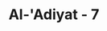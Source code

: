 ---
title: "Al-'Adiyat - 7"
no: 7
arabic_no: ٧
ayah: وَاِنَّهٗ عَلٰى ذٰلِكَ لَشَهِيْدٌۚ
translation: "dan sesungguhnya dia (manusia) menyaksikan (mengakui) keingkarannya,"
tafsir: "Dalam ayat ini, Allah menjelaskan bahwa seorang manusia meskipun ingkar, aniaya, dan tetap dalam keingkaran serta kebohongan, bila ia mawas diri, seharusnya ia akan kembali kepada yang benar. \n\nDia mengaku bahwa dia tidak mensyukuri nikmat-nikmat Allah yang dianugerahkan kepadanya. Dia juga mengakui bahwa semua tindakannya merupakan penentangan dan pengingkaran terhadap nikmat tersebut. Ini adalah kesaksian sendiri atas keingkarannya, pengakuan tersebut lebih kuat daripada pengakuan yang timbul dari diri sendiri dengan lisan."
---